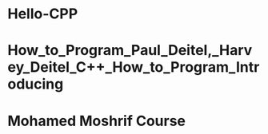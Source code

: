 # Hello-CPP
# How_to_Program_Paul_Deitel,_Harvey_Deitel_C++_How_to_Program_Introducing
# Mohamed Moshrif Course
